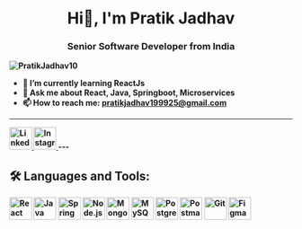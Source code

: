 <h1 align="center"> Hi👋, I'm Pratik Jadhav</h1> 
<h3 align="center"><strong>Senior Software Developer from India<strong></h3>

<p align="left">
  <img src="https://komarev.com/ghpvc/?username=PratikJadhav10&label=Profile%20views&color=0e75b6&style=flat" alt="PratikJadhav10" />
</p>

- 🌱 I’m currently learning ReactJs
- 💬 Ask me about React, Java, Springboot, Microservices
- 📫 How to reach me: pratikjadhav199925@gmail.com

---
<a href="https://www.linkedin.com/in/pratikmukundjadhav/" target="_blank">
  <img src="https://img.icons8.com/color/48/linkedin.png" alt="LinkedIn" width="40" height="40"/>
</a>
<a href="https://www.instagram.com/pratikjdv10/" target="_blank">
  <img src="https://img.icons8.com/color/48/instagram-new--v1.png" alt="Instagram" width="40" height="40"/>
</a>
---


## 🛠️ Languages and Tools:

<p align="left">
  <img src="https://cdn.jsdelivr.net/gh/devicons/devicon/icons/react/react-original.svg" alt="React" width="40" height="40"/>
  <img src="https://cdn.jsdelivr.net/gh/devicons/devicon/icons/java/java-original.svg" alt="Java" width="40" height="40"/>
  <img src="https://cdn.jsdelivr.net/gh/devicons/devicon/icons/spring/spring-original.svg" alt="Spring Boot" width="40" height="40"/>
  <img src="https://cdn.jsdelivr.net/gh/devicons/devicon/icons/nodejs/nodejs-original.svg" alt="Node.js" width="40" height="40"/>
  <img src="https://cdn.jsdelivr.net/gh/devicons/devicon/icons/mongodb/mongodb-original.svg" alt="MongoDB" width="40" height="40"/>
  <img src="https://cdn.jsdelivr.net/gh/devicons/devicon/icons/mysql/mysql-original.svg" alt="MySQL" width="40" height="40"/>
  <img src="https://cdn.jsdelivr.net/gh/devicons/devicon/icons/postgresql/postgresql-original.svg" alt="PostgreSQL" width="40" height="40"/>
  <img src="https://cdn.jsdelivr.net/gh/devicons/devicon/icons/postman/postman-original.svg" alt="Postman" width="40" height="40"/>
  <img src="https://cdn.jsdelivr.net/gh/devicons/devicon/icons/git/git-original.svg" alt="Git" width="40" height="40"/>
  <img src="https://cdn.jsdelivr.net/gh/devicons/devicon/icons/figma/figma-original.svg" alt="Figma" width="40" height="40"/>
</p>




